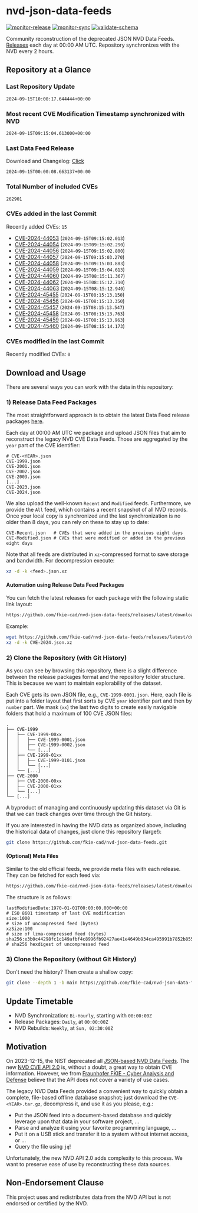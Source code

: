 # nvd-json-data-feeds

[![monitor-release](https://github.com/fkie-cad/nvd-json-data-feeds/actions/workflows/monitor_release.yml/badge.svg)](https://github.com/fkie-cad/nvd-json-data-feeds/actions/workflows/monitor_release.yml)
[![monitor-sync](https://github.com/fkie-cad/nvd-json-data-feeds/actions/workflows/monitor_sync.yml/badge.svg)](https://github.com/fkie-cad/nvd-json-data-feeds/actions/workflows/monitor_sync.yml)
[![validate-schema](https://github.com/fkie-cad/nvd-json-data-feeds/actions/workflows/validate_schema.yml/badge.svg)](https://github.com/fkie-cad/nvd-json-data-feeds/actions/workflows/validate_schema.yml)

Community reconstruction of the deprecated JSON NVD Data Feeds.
[Releases](https://github.com/fkie-cad/nvd-json-data-feeds/releases/latest) each day at 00:00 AM UTC.
Repository synchronizes with the NVD every 2 hours.

## Repository at a Glance

### Last Repository Update

```plain
2024-09-15T10:00:17.644444+00:00
```

### Most recent CVE Modification Timestamp synchronized with NVD

```plain
2024-09-15T09:15:04.613000+00:00
```

### Last Data Feed Release

Download and Changelog: [Click](https://github.com/fkie-cad/nvd-json-data-feeds/releases/latest)

```plain
2024-09-15T00:00:08.663137+00:00
```

### Total Number of included CVEs

```plain
262901
```

### CVEs added in the last Commit

Recently added CVEs: `15`

- [CVE-2024-44053](CVE-2024/CVE-2024-440xx/CVE-2024-44053.json) (`2024-09-15T09:15:02.013`)
- [CVE-2024-44054](CVE-2024/CVE-2024-440xx/CVE-2024-44054.json) (`2024-09-15T09:15:02.290`)
- [CVE-2024-44056](CVE-2024/CVE-2024-440xx/CVE-2024-44056.json) (`2024-09-15T09:15:02.800`)
- [CVE-2024-44057](CVE-2024/CVE-2024-440xx/CVE-2024-44057.json) (`2024-09-15T09:15:03.270`)
- [CVE-2024-44058](CVE-2024/CVE-2024-440xx/CVE-2024-44058.json) (`2024-09-15T09:15:03.883`)
- [CVE-2024-44059](CVE-2024/CVE-2024-440xx/CVE-2024-44059.json) (`2024-09-15T09:15:04.613`)
- [CVE-2024-44060](CVE-2024/CVE-2024-440xx/CVE-2024-44060.json) (`2024-09-15T08:15:11.367`)
- [CVE-2024-44062](CVE-2024/CVE-2024-440xx/CVE-2024-44062.json) (`2024-09-15T08:15:12.710`)
- [CVE-2024-44063](CVE-2024/CVE-2024-440xx/CVE-2024-44063.json) (`2024-09-15T08:15:12.940`)
- [CVE-2024-45455](CVE-2024/CVE-2024-454xx/CVE-2024-45455.json) (`2024-09-15T08:15:13.150`)
- [CVE-2024-45456](CVE-2024/CVE-2024-454xx/CVE-2024-45456.json) (`2024-09-15T08:15:13.350`)
- [CVE-2024-45457](CVE-2024/CVE-2024-454xx/CVE-2024-45457.json) (`2024-09-15T08:15:13.547`)
- [CVE-2024-45458](CVE-2024/CVE-2024-454xx/CVE-2024-45458.json) (`2024-09-15T08:15:13.763`)
- [CVE-2024-45459](CVE-2024/CVE-2024-454xx/CVE-2024-45459.json) (`2024-09-15T08:15:13.963`)
- [CVE-2024-45460](CVE-2024/CVE-2024-454xx/CVE-2024-45460.json) (`2024-09-15T08:15:14.173`)


### CVEs modified in the last Commit

Recently modified CVEs: `0`



## Download and Usage

There are several ways you can work with the data in this repository:

### 1) Release Data Feed Packages

The most straightforward approach is to obtain the latest Data Feed release packages [here](https://github.com/fkie-cad/nvd-json-data-feeds/releases/latest).

Each day at 00:00 AM UTC we package and upload JSON files that aim to reconstruct the legacy NVD CVE Data Feeds.
Those are aggregated by the `year` part of the CVE identifier:

```
# CVE-<YEAR>.json
CVE-1999.json
CVE-2001.json
CVE-2002.json
CVE-2003.json
[...]
CVE-2023.json
CVE-2024.json
```

We also upload the well-known `Recent` and `Modified` feeds.
Furthermore, we provide the `All` feed, which contains a recent snapshot of all NVD records.
Once your local copy is synchronized and the last synchronization is no older than 8 days, you can rely on these to stay up to date:

```plain
CVE-Recent.json   # CVEs that were added in the previous eight days
CVE-Modified.json # CVEs that were modified or added in the previous eight days
```

Note that all feeds are distributed in `xz`-compressed format to save storage and bandwidth.
For decompression execute:

```sh
xz -d -k <feed>.json.xz
```

#### Automation using Release Data Feed Packages

You can fetch the latest releases for each package with the following static link layout:

```sh
https://github.com/fkie-cad/nvd-json-data-feeds/releases/latest/download/CVE-<YEAR>.json.xz
```

Example:

```sh
wget https://github.com/fkie-cad/nvd-json-data-feeds/releases/latest/download/CVE-2024.json.xz
xz -d -k CVE-2024.json.xz
```

### 2) Clone the Repository (with Git History)

As you can see by browsing this repository, there is a slight difference between the release packages format and the repository folder structure.
This is because we want to maintain explorability of the dataset.

Each CVE gets its own JSON file, e.g., `CVE-1999-0001.json`.
Here, each file is put into a folder layout that first sorts by CVE `year` identifier part and then by `number` part.
We mask (`xx`) the last two digits to create easily navigable folders that hold a maximum of 100 CVE JSON files:

```plain
.
├── CVE-1999
│   ├── CVE-1999-00xx
│   │   ├── CVE-1999-0001.json
│   │   ├── CVE-1999-0002.json
│   │   └── [...]
│   ├── CVE-1999-01xx
│   │   ├── CVE-1999-0101.json
│   │   └── [...]
│   └── [...]
├── CVE-2000
│   ├── CVE-2000-00xx
│   ├── CVE-2000-01xx
│   └── [...]
└── [...]
```

A byproduct of managing and continuously updating this dataset via Git is that we can track changes over time through the Git history.

If you are interested in having the NVD data as organized above, including the historical data of changes, just clone this repository (large!):

```sh
git clone https://github.com/fkie-cad/nvd-json-data-feeds.git
```

#### (Optional) Meta Files

Similar to the old official feeds, we provide meta files with each release. They can be fetched for each feed via:

```sh
https://github.com/fkie-cad/nvd-json-data-feeds/releases/latest/download/CVE-<YEAR>.meta
```

The structure is as follows:

```plain
lastModifiedDate:1970-01-01T00:00:00.000+00:00                          # ISO 8601 timestamp of last CVE modification
size:1000                                                               # size of uncompressed feed (bytes)
xzSize:100                                                              # size of lzma-compressed feed (bytes)
sha256:e3b0c44298fc1c149afbf4c8996fb92427ae41e4649b934ca495991b7852b855 # sha256 hexdigest of uncompressed feed
```

### 3) Clone the Repository (without Git History)

Don't need the history? Then create a shallow copy:

```sh
git clone --depth 1 -b main https://github.com/fkie-cad/nvd-json-data-feeds.git
```


## Update Timetable

* NVD Synchronization: `Bi-Hourly`, starting with `00:00:00Z`
* Release Packages: `Daily`, at `00:00:00Z`
* NVD Rebuilds: `Weekly`, at `Sun, 02:30:00Z`


## Motivation

On 2023-12-15, the NIST deprecated all [JSON-based NVD Data Feeds](https://nvd.nist.gov/vuln/data-feeds#divRetirementBanner-1).
The new [NVD CVE API 2.0](https://nvd.nist.gov/developers/vulnerabilities) is, without a doubt, a great way to obtain CVE information.
However, we from [Fraunhofer FKIE - Cyber Analysis and Defense](https://www.fkie.fraunhofer.de/en/departments/cad.html) believe that the API does not cover a variety of use cases.

The legacy NVD Data Feeds provided a convenient way to quickly obtain a complete, file-based offline database snapshot; just download the `CVE-<YEAR>.tar.gz`, decompress it, and use it as you please, e.g.:

- Put the JSON feed into a document-based database and quickly leverage upon that data in your software project, ...
- Parse and analyze it using your favorite programming language, ...
- Put it on a USB stick and transfer it to a system without internet access, or ...
- Query the file using `jq`!

Unfortunately, the new NVD API 2.0 adds complexity to this process.
We want to preserve ease of use by reconstructing these data sources.

## Non-Endorsement Clause

This project uses and redistributes data from the NVD API but is not endorsed or certified by the NVD.